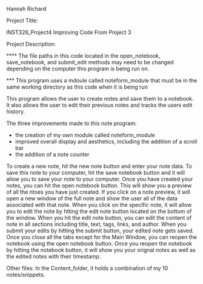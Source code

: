 Hannah Richard

Project Title:

INST326_Project4
Improving Code From Project 3

Project Description:

**** The file paths in this code located in the open_notebook, save_notebook, and submit_edit methods may need to be changed depending on the computer this program is being run on.

*** This program uses a mdoule called noteform_module that must be in the same working directory as this code when it is being run

This program allows the user to create notes and save them to a notebook. 
It also allows the user to edit their previous notes and tracks the users edit history.

The three improvements made to this note program:
 - the creation of my own module called noteform_module
 - improved overall display and aesthetics, including the addition of a scroll bar
 - the addition of a note counter

To create a new note, hit the new note button and enter your note data.
To save this note to your computer, hit the save notebook button and it will allow you to save your note to your computer.
Once you have created your notes, you can hit the open notebook button.
This will show you a preview of all the ntoes you have just created.
If you click on a note preview, it will open a new window of the full note and show the user all of the data associated with that note.
When you click on the specific note, it will allow you to edit the note by htting the edit note button located on the bottom of the window.
When you hit the edit note button, you can edit the content of note in all sections including title, text, tags, links, and author.
When you submit your edits by hitting the submit button, your edited note gets saved.
Once you close all the tabs except for the Main Window, you can reopen the notebook using the open notebook button.
Once you reopen the notebook by hitting the notebook button, it will show you your orignal notes as well as the edited notes with their timestamp.

Other files:
In the Content_folder, it holds a combination of my 10 notes/snippets.



